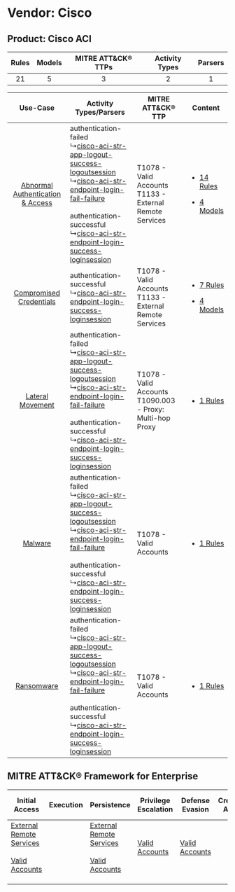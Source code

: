 Vendor: Cisco
=============
Product: Cisco ACI
------------------
| Rules | Models | MITRE ATT&CK® TTPs | Activity Types | Parsers |
|:-----:|:------:|:------------------:|:--------------:|:-------:|
|  21   |   5    |         3          |       2        |    1    |

|    Use-Case    | Activity Types/Parsers    | MITRE ATT&CK® TTP    | Content    |
|:----:| ---- | ---- | ---- |
| [Abnormal Authentication & Access](../../../UseCases/uc_abnormal_authentication_&_access.md) |  authentication-failed<br> ↳[cisco-aci-str-app-logout-success-logoutsession](Ps/pC_ciscoacistrapplogoutsuccesslogoutsession.md)<br> ↳[cisco-aci-str-endpoint-login-fail-failure](Ps/pC_ciscoacistrendpointloginfailfailure.md)<br><br> authentication-successful<br> ↳[cisco-aci-str-endpoint-login-success-loginsession](Ps/pC_ciscoacistrendpointloginsuccessloginsession.md)<br> | T1078 - Valid Accounts<br>T1133 - External Remote Services<br>   | [<ul><li>14 Rules</li></ul><ul><li>4 Models</li></ul>](RM/r_m_cisco_cisco_aci_Abnormal_Authentication_&_Access.md) |
|          [Compromised Credentials](../../../UseCases/uc_compromised_credentials.md)          |  authentication-successful<br> ↳[cisco-aci-str-endpoint-login-success-loginsession](Ps/pC_ciscoacistrendpointloginsuccessloginsession.md)<br>    | T1078 - Valid Accounts<br>T1133 - External Remote Services<br>   | [<ul><li>7 Rules</li></ul><ul><li>4 Models</li></ul>](RM/r_m_cisco_cisco_aci_Compromised_Credentials.md)    |
|    [Lateral Movement](../../../UseCases/uc_lateral_movement.md)    |  authentication-failed<br> ↳[cisco-aci-str-app-logout-success-logoutsession](Ps/pC_ciscoacistrapplogoutsuccesslogoutsession.md)<br> ↳[cisco-aci-str-endpoint-login-fail-failure](Ps/pC_ciscoacistrendpointloginfailfailure.md)<br><br> authentication-successful<br> ↳[cisco-aci-str-endpoint-login-success-loginsession](Ps/pC_ciscoacistrendpointloginsuccessloginsession.md)<br> | T1078 - Valid Accounts<br>T1090.003 - Proxy: Multi-hop Proxy<br> | [<ul><li>1 Rules</li></ul>](RM/r_m_cisco_cisco_aci_Lateral_Movement.md)    |
|    [Malware](../../../UseCases/uc_malware.md)    |  authentication-failed<br> ↳[cisco-aci-str-app-logout-success-logoutsession](Ps/pC_ciscoacistrapplogoutsuccesslogoutsession.md)<br> ↳[cisco-aci-str-endpoint-login-fail-failure](Ps/pC_ciscoacistrendpointloginfailfailure.md)<br><br> authentication-successful<br> ↳[cisco-aci-str-endpoint-login-success-loginsession](Ps/pC_ciscoacistrendpointloginsuccessloginsession.md)<br> | T1078 - Valid Accounts<br>    | [<ul><li>1 Rules</li></ul>](RM/r_m_cisco_cisco_aci_Malware.md)    |
|    [Ransomware](../../../UseCases/uc_ransomware.md)    |  authentication-failed<br> ↳[cisco-aci-str-app-logout-success-logoutsession](Ps/pC_ciscoacistrapplogoutsuccesslogoutsession.md)<br> ↳[cisco-aci-str-endpoint-login-fail-failure](Ps/pC_ciscoacistrendpointloginfailfailure.md)<br><br> authentication-successful<br> ↳[cisco-aci-str-endpoint-login-success-loginsession](Ps/pC_ciscoacistrendpointloginsuccessloginsession.md)<br> | T1078 - Valid Accounts<br>    | [<ul><li>1 Rules</li></ul>](RM/r_m_cisco_cisco_aci_Ransomware.md)    |

MITRE ATT&CK® Framework for Enterprise
--------------------------------------
| Initial Access                                                                                                                                   | Execution | Persistence                                                                                                                                      | Privilege Escalation                                                | Defense Evasion                                                     | Credential Access | Discovery | Lateral Movement | Collection | Command and Control                                                                                                                       | Exfiltration | Impact |
| ------------------------------------------------------------------------------------------------------------------------------------------------ | --------- | ------------------------------------------------------------------------------------------------------------------------------------------------ | ------------------------------------------------------------------- | ------------------------------------------------------------------- | ----------------- | --------- | ---------------- | ---------- | ----------------------------------------------------------------------------------------------------------------------------------------- | ------------ | ------ |
| [External Remote Services](https://attack.mitre.org/techniques/T1133)<br><br>[Valid Accounts](https://attack.mitre.org/techniques/T1078)<br><br> |           | [External Remote Services](https://attack.mitre.org/techniques/T1133)<br><br>[Valid Accounts](https://attack.mitre.org/techniques/T1078)<br><br> | [Valid Accounts](https://attack.mitre.org/techniques/T1078)<br><br> | [Valid Accounts](https://attack.mitre.org/techniques/T1078)<br><br> |                   |           |                  |            | [Proxy: Multi-hop Proxy](https://attack.mitre.org/techniques/T1090/003)<br><br>[Proxy](https://attack.mitre.org/techniques/T1090)<br><br> |              |        |
